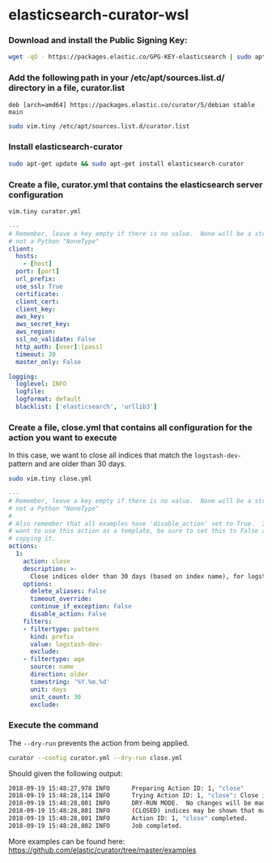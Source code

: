 # elasticsearch-curator-wsl

### Download and install the Public Signing Key:

```bash
wget -qO - https://packages.elastic.co/GPG-KEY-elasticsearch | sudo apt-key add -
```

### Add the following path in your /etc/apt/sources.list.d/ directory in a file, curator.list

`deb [arch=amd64] https://packages.elastic.co/curator/5/debian stable main`

```bash
sudo vim.tiny /etc/apt/sources.list.d/curator.list
```

### Install elasticsearch-curator

```bash
sudo apt-get update && sudo apt-get install elasticsearch-curator
```

### Create a file, curator.yml that contains the elasticsearch server configuration

```bash
vim.tiny curator.yml
```

```yaml
---
# Remember, leave a key empty if there is no value.  None will be a string,
# not a Python "NoneType"
client:
  hosts:
    - [host]
  port: [port]
  url_prefix:
  use_ssl: True
  certificate:
  client_cert:
  client_key:
  aws_key:
  aws_secret_key:
  aws_region:
  ssl_no_validate: False
  http_auth: [user]:[pass]
  timeout: 30
  master_only: False

logging:
  loglevel: INFO
  logfile:
  logformat: default
  blacklist: ['elasticsearch', 'urllib3']

```

### Create a file, close.yml that contains all configuration for the action you want to execute

In this case, we want to close all indices that match the `logstash-dev-` pattern and are older than 30 days.

```bash
sudo vim.tiny close.yml
```

```yaml
---
# Remember, leave a key empty if there is no value.  None will be a string,
# not a Python "NoneType"
#
# Also remember that all examples have 'disable_action' set to True.  If you
# want to use this action as a template, be sure to set this to False after
# copying it.
actions:
  1:
    action: close
    description: >-
      Close indices older than 30 days (based on index name), for logstash-dev- prefixed indices.
    options:
      delete_aliases: False
      timeout_override:
      continue_if_exception: False
      disable_action: False
    filters:
    - filtertype: pattern
      kind: prefix
      value: logstash-dev-
      exclude:
    - filtertype: age
      source: name
      direction: older
      timestring: '%Y.%m.%d'
      unit: days
      unit_count: 30
      exclude:

```

### Execute the command

The `--dry-run` prevents the action from being applied.

```bash
curator --config curator.yml --dry-run close.yml
```

Should given the following output:

```bash
2018-09-19 15:48:27,978 INFO      Preparing Action ID: 1, "close"
2018-09-19 15:48:28,114 INFO      Trying Action ID: 1, "close": Close indices older than 30 days (based on index name), for logstash- prefixed indices.
2018-09-19 15:48:28,801 INFO      DRY-RUN MODE.  No changes will be made.
2018-09-19 15:48:28,801 INFO      (CLOSED) indices may be shown that may not be acted on by action "close".
2018-09-19 15:48:28,801 INFO      Action ID: 1, "close" completed.
2018-09-19 15:48:28,802 INFO      Job completed.
```

More examples can be found here: https://github.com/elastic/curator/tree/master/examples
